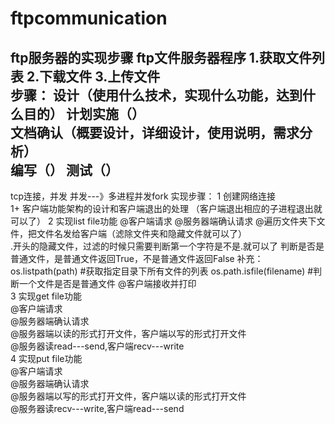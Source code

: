 # ftpcommunication
ftp服务器的实现步骤 
  ftp文件服务器程序 
    1.获取文件列表 
    2.下载文件 
    3.上传文件  
步骤： 
    设计（使用什么技术，实现什么功能，达到什么目的） 
    计划实施（）     
    文档确认（概要设计，详细设计，使用说明，需求分析）     
    编写（） 
测试（） 
-------------------------------------------------------------------- 
tcp连接，并发 并发---》多进程并发fork 
实现步骤： 
1 创建网络连接  
1+ 客户端功能架构的设计和客户端退出的处理 （客户端退出相应的子进程退出就可以了） 
2 实现list file功能 
    @客户端请求 
    @服务器端确认请求 
    @遍历文件夹下文件，把文件名发给客户端（滤除文件夹和隐藏文件就可以了）   
.开头的隐藏文件，过滤的时候只需要判断第一个字符是不是.就可以了 判断是否是普通文件，是普通文件返回True，不是普通文件返回False 
补充： os.listpath(path)    #获取指定目录下所有文件的列表 os.path.isfile(filename)    #判断一个文件是否是普通文件 @客户端接收并打印  
3 实现get file功能     
    @客户端请求     
    @服务器端确认请求     
    @服务器端以读的形式打开文件，客户端以写的形式打开文件    
    @服务器读read---send,客户端recv---write       
4 实现put file功能     
    @客户端请求     
    @服务器端确认请求    
    @服务器端以写的形式打开文件，客户端以读的形式打开文件    
    @服务器读recv---write,客户端read---send     
